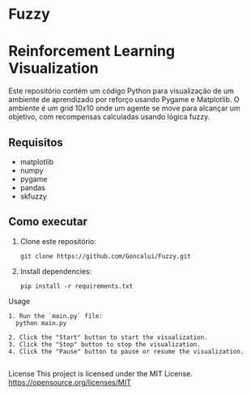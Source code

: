 # Fuzzy


# Reinforcement Learning Visualization

Este repositório contém um código Python para visualização de um ambiente de aprendizado por reforço usando Pygame e Matplotlib. O ambiente é um grid 10x10 onde um agente se move para alcançar um objetivo, com recompensas calculadas usando lógica fuzzy.

## Requisitos

- matplotlib
- numpy
- pygame
- pandas
- skfuzzy

## Como executar

1. Clone este repositório:
   ```
   git clone https://github.com/Goncalui/Fuzzy.git
   
2. Install dependencies:
    ```
   pip install -r requirements.txt

Usage
 ```
1. Run the `main.py` file:
   python main.py

2. Click the "Start" button to start the visualization.
3. Click the "Stop" button to stop the visualization.
4. Click the "Pause" button to pause or resume the visualization.


 ```

License
This project is licensed under the MIT License.
https://opensource.org/licenses/MIT
